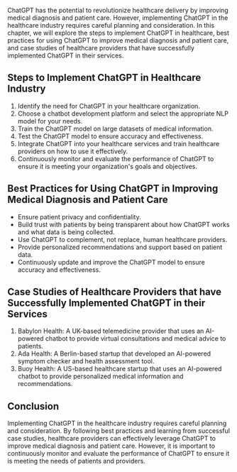 
ChatGPT has the potential to revolutionize healthcare delivery by improving medical diagnosis and patient care. However, implementing ChatGPT in the healthcare industry requires careful planning and consideration. In this chapter, we will explore the steps to implement ChatGPT in healthcare, best practices for using ChatGPT to improve medical diagnosis and patient care, and case studies of healthcare providers that have successfully implemented ChatGPT in their services.

Steps to Implement ChatGPT in Healthcare Industry
-------------------------------------------------

1. Identify the need for ChatGPT in your healthcare organization.
2. Choose a chatbot development platform and select the appropriate NLP model for your needs.
3. Train the ChatGPT model on large datasets of medical information.
4. Test the ChatGPT model to ensure accuracy and effectiveness.
5. Integrate ChatGPT into your healthcare services and train healthcare providers on how to use it effectively.
6. Continuously monitor and evaluate the performance of ChatGPT to ensure it is meeting your organization's goals and objectives.

Best Practices for Using ChatGPT in Improving Medical Diagnosis and Patient Care
--------------------------------------------------------------------------------

* Ensure patient privacy and confidentiality.
* Build trust with patients by being transparent about how ChatGPT works and what data is being collected.
* Use ChatGPT to complement, not replace, human healthcare providers.
* Provide personalized recommendations and support based on patient data.
* Continuously update and improve the ChatGPT model to ensure accuracy and effectiveness.

Case Studies of Healthcare Providers that have Successfully Implemented ChatGPT in their Services
-------------------------------------------------------------------------------------------------

1. Babylon Health: A UK-based telemedicine provider that uses an AI-powered chatbot to provide virtual consultations and medical advice to patients.
2. Ada Health: A Berlin-based startup that developed an AI-powered symptom checker and health assessment tool.
3. Buoy Health: A US-based healthcare startup that uses an AI-powered chatbot to provide personalized medical information and recommendations.

Conclusion
----------

Implementing ChatGPT in the healthcare industry requires careful planning and consideration. By following best practices and learning from successful case studies, healthcare providers can effectively leverage ChatGPT to improve medical diagnosis and patient care. However, it is important to continuously monitor and evaluate the performance of ChatGPT to ensure it is meeting the needs of patients and providers.

